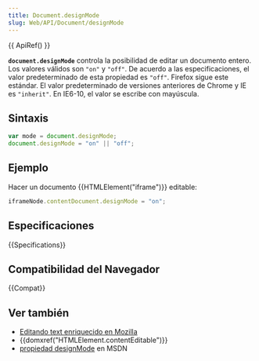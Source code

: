 ```yaml
---
title: Document.designMode
slug: Web/API/Document/designMode
---
```


{{ ApiRef() }}

**`document.designMode`** controla la posibilidad de editar un documento entero. Los valores válidos son `"on"` y `"off"`. De acuerdo a las especificaciones, el valor predeterminado de esta propiedad es `"off"`. Firefox sigue este estándar. El valor predeterminado de versiones anteriores de Chrome y IE es `"inherit"`. En IE6-10, el valor se escribe con mayúscula.

## Sintaxis

```js
var mode = document.designMode;
document.designMode = "on" || "off";
```

## Ejemplo

Hacer un documento {{HTMLElement("iframe")}} editable:

```js
iframeNode.contentDocument.designMode = "on";
```

## Especificaciones

{{Specifications}}

## Compatibilidad del Navegador

{{Compat}}

## Ver también

- [Editando text enriquecido en Mozilla](/es/docs/Rich-Text_Editing_in_Mozilla)
- {{domxref("HTMLElement.contentEditable")}}
- [propiedad designMode](<https://msdn.microsoft.com/en-us/library/ms533720(v=vs.85).aspx>) en MSDN
